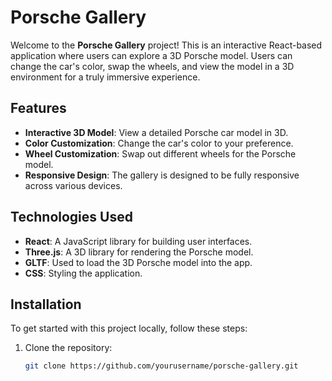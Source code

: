 # Porsche Gallery

Welcome to the **Porsche Gallery** project! This is an interactive React-based application where users can explore a 3D Porsche model. Users can change the car's color, swap the wheels, and view the model in a 3D environment for a truly immersive experience.

## Features

- **Interactive 3D Model**: View a detailed Porsche car model in 3D.
- **Color Customization**: Change the car's color to your preference.
- **Wheel Customization**: Swap out different wheels for the Porsche model.
- **Responsive Design**: The gallery is designed to be fully responsive across various devices.
  
## Technologies Used

- **React**: A JavaScript library for building user interfaces.
- **Three.js**: A 3D library for rendering the Porsche model.
- **GLTF**: Used to load the 3D Porsche model into the app.
- **CSS**: Styling the application.

## Installation

To get started with this project locally, follow these steps:

1. Clone the repository:
   ```bash
   git clone https://github.com/yourusername/porsche-gallery.git
